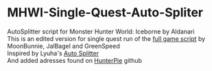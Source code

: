# MHWI-Single-Quest-Auto-Spliter

AutoSplitter script for Monster Hunter World: Iceborne by Aldanari<br>
This is an edited version for single quest run of the [full game script](https://github.com/MoonBunnie/Monster-Hunter-World-Iceborne-AutoSplitter) by MoonBunnie, JalBagel and GreenSpeed<br>
Inspired by Lyuha's [Auto Splitter](https://github.com/lyuha/MHW-split)<br>
And added adresses found on [HunterPie](https://github.com/HunterPie/HunterPie/blob/main/HunterPie/Address/MonsterHunterWorld.421631.map) github<br>
